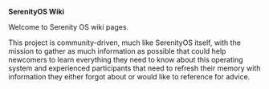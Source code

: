 **SerenityOS Wiki**

Welcome to Serenity OS wiki pages.

This project is community-driven, much like SerenityOS itself, with the mission to gather as much information as possible that could help newcomers to learn everything they need to know about this operating system and experienced participants that need to refresh their memory with information they either forgot about or would like to reference for advice.
